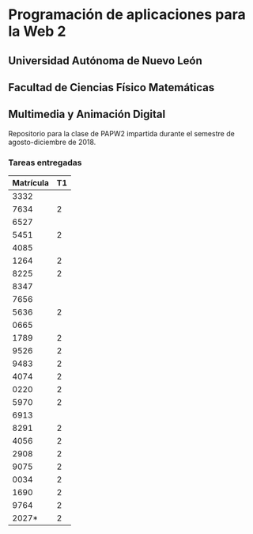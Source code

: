 # Programación de aplicaciones para la Web 2

## Universidad Autónoma de Nuevo León
## Facultad de Ciencias Físico Matemáticas
## Multimedia y Animación Digital

Repositorio para la clase de PAPW2 impartida durante el semestre de agosto-diciembre de 2018.

### Tareas entregadas

Matrícula | T1
--- | ---
3332 | 
7634 | 2
6527 | 
5451 | 2
4085 | 
1264 | 2
8225 | 2
8347 | 
7656 | 
5636 | 2
0665 | 
1789 | 2
9526 | 2
9483 | 2
4074 | 2
0220 | 2
5970 | 2
6913 | 
8291 | 2
4056 | 2
2908 | 2
9075 | 2
0034 | 2
1690 | 2
9764 | 2
2027* | 2